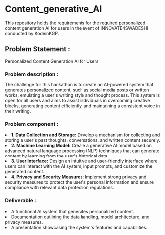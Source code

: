 # Content_generative_AI
This repository holds the requirements for the required personalized content generation AI for users in the event of INNOVATE4SWADESHI conducted by KodeinKGP.

## Problem Statement :
Personalized Content Generation AI for Users

### Problem description :
The challenge for this hackathon is to create an AI-powered system that generates personalized content, such as social media posts or written works, emulating a user's writing style and thought process. This system is open for all users and aims to assist individuals in overcoming creative blocks, generating content efficiently, and maintaining a consistent voice in their writing.

### Problem component :
<li><b>1. Data Collection and Storage:</b> Develop a mechanism for collecting and storing a user's past thoughts, conversations, and written content securely.</li>
<li><b>2. Machine Learning Model:</b> Create a generative AI model based on advanced natural language processing (NLP) techniques that can generate content by learning from the user's historical data.</li>
<li><b>3. User Interface:</b> Design an intuitive and user-friendly interface where users can interact with the AI system, input prompts, and customize the generated content.</li>
<li><b>4. Privacy and Security Measures: </b>Implement strong privacy and security measures to protect the user's personal information and ensure compliance with relevant data protection regulations.</li>

### Deliverable :
<li>A functional AI system that generates personalized content.</li>
<li>Documentation outlining the data handling, model architecture, and privacy measures.</li>
<li>A presentation showcasing the system's features and capabilities.</li>
